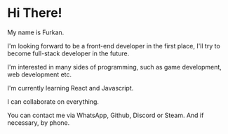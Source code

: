 <h1> Hi There!</h1>

My name is Furkan.

I'm looking forward to be a front-end developer in the first place, I'll try to become full-stack developer in the future.

I'm interested in many sides of programming, such as game development, web development etc.

I'm currently learning React and Javascript.

I can collaborate on everything.

You can contact me via WhatsApp, Github, Discord or Steam. And if necessary, by phone.
